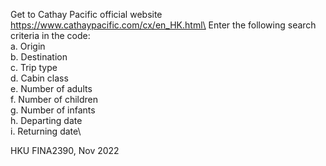 Get to Cathay Pacific official website https://www.cathaypacific.com/cx/en_HK.html\
Enter the following search criteria in the code:\
a.	Origin\
b.	Destination\
c.	Trip type\
d.	Cabin class\
e.	Number of adults\
f.	Number of children\
g.	Number of infants\
h.	Departing date\
i.	Returning date\

HKU FINA2390, Nov 2022
